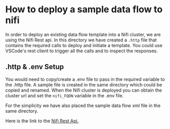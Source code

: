 # How to deploy a sample data flow to nifi

In order to deploy an existing data flow template into a Nifi cluster, we are using the Nifi Rest api. In this directory we have created a `.http` file that contains the required calls to deploy and initiate a template. You could use VSCode's rest client to trigger all the calls and to inspect the responses.

## .http & .env Setup

You would need to copy/create a .env file to pass in the required variable to the .http file. A sample file is created in the same directory which could be copied and renamed. When the Nifi cluster is deployed you can obtain the cluster url and set the `nifi_FQDN` variable in the .env file.

For the simplicity we have also placed the sample data flow xml file in the same directory.

Here is the link to the [Nifi Rest Api.](https://nifi.apache.org/docs/nifi-docs/rest-api/index.html)
